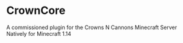 # CrownCore
 A commissioned plugin for the Crowns N Cannons Minecraft Server
 Natively for Minecraft 1.14
